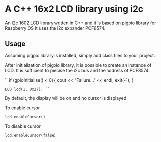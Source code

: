 # A C++ 16x2 LCD library using i2c
An i2c 1602 LCD library written in C++ and it is based on pigpio library for Raspberry OS
It uses the i2c expander PCF8574.

## Usage
Assuming pigpio library is installed, simply add class files to your project.

After initialization of pigpio library, it is possible to create an instance of LCD. It is sufficient to precise the i2c bus and the address of PCF8574.

`` if (gpioInitialise() < 0) {
		cout << "Failure..." << endl;
		exit(-1);
	}
	
	LCD lcd(1, 0x27); `` 

By default, the display will be on and no cursor is displayed

To enable cursor 

``lcd.enableCursor()``

To disable cursor

``lcd.enableCursor(false)``

